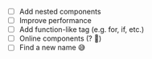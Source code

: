- [ ] Add nested components
- [ ] Improve performance
- [ ] Add function-like tag (e.g. for, if, etc.)
- [ ] Online components (? :eyes:) 
- [ ] Find a new name :sweat_smile:
